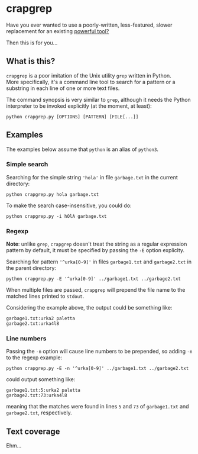 # crapgrep

Have you ever wanted to use a poorly-written, less-featured, slower replacement for an existing [powerful tool?](https://www.gnu.org/software/grep/)

Then this is for you...

## What is this?

`crapgrep` is a poor imitation of the Unix utility `grep` written in Python.  
More specifically, it's a command line tool to search for a pattern or a substring in each line of one or more text files.

The command synopsis is very similar to `grep`, although it needs the Python interpreter to be invoked explicitly (at the moment, at least):

```
python crapgrep.py [OPTIONS] [PATTERN] [FILE[...]]
```

## Examples

The examples below assume that `python` is an alias of `python3`.

### Simple search

Searching for the simple string `'hola'` in file `garbage.txt` in the current directory:

```
python crapgrep.py hola garbage.txt
```

To make the search case-insensitive, you could do:

```
python crapgrep.py -i hOlA garbage.txt
```

### Regexp

**Note**: unlike `grep`, `crapgrep` doesn't treat the string as a regular expression pattern by default, it must be specified by passing the `-E` option expliclty. 

Searching for pattern `'^urka[0-9]'` in files `garbage1.txt` and `garbage2.txt` in the parent directory:

```
python crapgrep.py -E '^urka[0-9]' ../garbage1.txt ../garbage2.txt

```

When multiple files are passed, `crapgrep` will prepend the file name to the matched lines printed to `stdout`.

Considering the example above, the output could be something like:

```
garbage1.txt:urka2 paletta
garbage2.txt:urka4l8
```

### Line numbers

Passing the `-n` option will cause line numbers to be prepended, so adding `-n` to the regexp example:

```
python crapgrep.py -E -n '^urka[0-9]' ../garbage1.txt ../garbage2.txt
```

could output something like:

```
garbage1.txt:5:urka2 paletta
garbage2.txt:73:urka4l8
```

meaning that the matches were found in lines `5` and `73` of `garbage1.txt` and `garbage2.txt`, respectively.

## Text coverage

Ehm...
